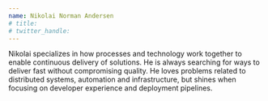 ```yaml
---
name: Nikolai Norman Andersen
# title: 
# twitter_handle: 
---
```

Nikolai specializes in how processes and technology work together to enable continuous delivery of solutions. He is always searching for ways to deliver fast without compromising quality. He loves problems related to distributed systems, automation and infrastructure, but shines when focusing on developer experience and deployment pipelines.
